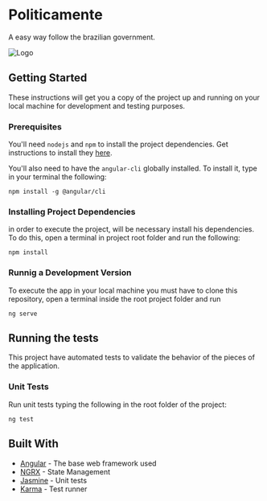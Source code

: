 # Politicamente

A easy way follow the brazilian government.

![Logo](https://image.ibb.co/enkaZJ/logo.png)

## Getting Started

These instructions will get you a copy of the project up and running on your local machine for development and testing purposes.

### Prerequisites

You'll need `nodejs` and `npm` to install the project dependencies. Get instructions to install they [here](https://nodejs.org/en/download/).

You'll also need to have the `angular-cli` globally installed. To install it, type in your terminal the following:

```
npm install -g @angular/cli
```

### Installing Project Dependencies

in order to execute the project, will be necessary install his dependencies. To do this, open a terminal in project root folder and run the following:

```
npm install
```

### Runnig a Development Version

To execute the app in your local machine you must have to clone this repository, open a terminal inside the root project folder and run

```
ng serve
```

## Running the tests

This project have automated tests to validate the behavior of the pieces of the application.

### Unit Tests

Run unit tests typing the following in the root folder of the project:

```
ng test
```

## Built With

* [Angular](https://angular.io/) - The base web framework used
* [NGRX](https://maven.apache.org/) - State Management
* [Jasmine](https://jasmine.github.io/) - Unit tests
* [Karma](https://karma-runner.github.io/2.0/index.html) - Test runner

